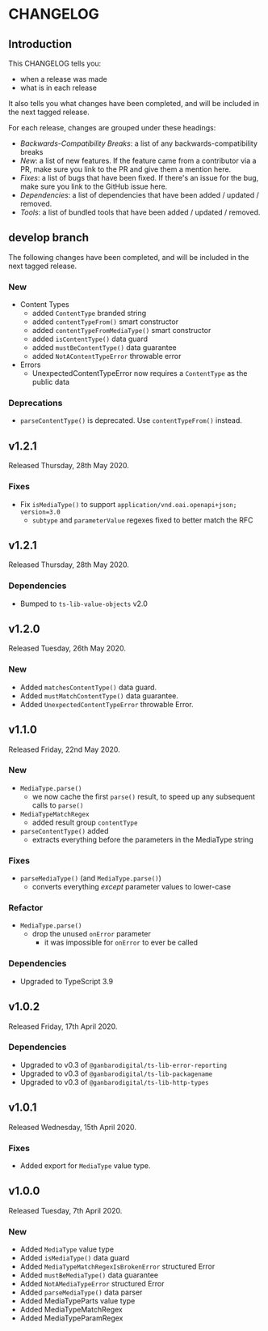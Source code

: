# CHANGELOG

## Introduction

This CHANGELOG tells you:

* when a release was made
* what is in each release

It also tells you what changes have been completed, and will be included in the next tagged release.

For each release, changes are grouped under these headings:

* _Backwards-Compatibility Breaks_: a list of any backwards-compatibility breaks
* _New_: a list of new features. If the feature came from a contributor via a PR, make sure you link to the PR and give them a mention here.
* _Fixes_: a list of bugs that have been fixed. If there's an issue for the bug, make sure you link to the GitHub issue here.
* _Dependencies_: a list of dependencies that have been added / updated / removed.
* _Tools_: a list of bundled tools that have been added / updated / removed.

## develop branch

The following changes have been completed, and will be included in the next tagged release.

### New

* Content Types
  - added `ContentType` branded string
  - added `contentTypeFrom()` smart constructor
  - added `contentTypeFromMediaType()` smart constructor
  - added `isContentType()` data guard
  - added `mustBeContentType()` data guarantee
  - added `NotAContentTypeError` throwable error
* Errors
  - UnexpectedContentTypeError now requires a `ContentType` as the public data

### Deprecations

* `parseContentType()` is deprecated. Use `contentTypeFrom()` instead.

## v1.2.1

Released Thursday, 28th May 2020.

### Fixes

* Fix `isMediaType()` to support `application/vnd.oai.openapi+json; version=3.0`
  - `subtype` and `parameterValue` regexes fixed to better match the RFC

## v1.2.1

Released Thursday, 28th May 2020.

### Dependencies

* Bumped to `ts-lib-value-objects` v2.0

## v1.2.0

Released Tuesday, 26th May 2020.

### New

* Added `matchesContentType()` data guard.
* Added `mustMatchContentType()` data guarantee.
* Added `UnexpectedContentTypeError` throwable Error.

## v1.1.0

Released Friday, 22nd May 2020.

### New

* `MediaType.parse()`
  - we now cache the first `parse()` result, to speed up any subsequent calls to `parse()`
* `MediaTypeMatchRegex`
  - added result group `contentType`
* `parseContentType()` added
  - extracts everything before the parameters in the MediaType string

### Fixes

* `parseMediaType()` (and `MediaType.parse()`)
  - converts everything *except* parameter values to lower-case

### Refactor

* `MediaType.parse()`
  - drop the unused `onError` parameter
    - it was impossible for `onError` to ever be called

### Dependencies

* Upgraded to TypeScript 3.9

## v1.0.2

Released Friday, 17th April 2020.

### Dependencies

* Upgraded to v0.3 of `@ganbarodigital/ts-lib-error-reporting`
* Upgraded to v0.3 of `@ganbarodigital/ts-lib-packagename`
* Upgraded to v0.3 of `@ganbarodigital/ts-lib-http-types`

## v1.0.1

Released Wednesday, 15th April 2020.

### Fixes

* Added export for `MediaType` value type.

## v1.0.0

Released Tuesday, 7th April 2020.

### New

* Added `MediaType` value type
* Added `isMediaType()` data guard
* Added `MediaTypeMatchRegexIsBrokenError` structured Error
* Added `mustBeMediaType()` data guarantee
* Added `NotAMediaTypeError` structured Error
* Added `parseMediaType()` data parser
* Added MediaTypeParts value type
* Added MediaTypeMatchRegex
* Added MediaTypeParamRegex
